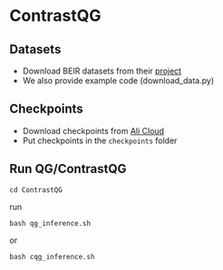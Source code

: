 # ContrastQG


## Datasets

* Download BEIR datasets from their [project](https://github.com/UKPLab/beir/tree/main/beir/retrieval)
* We also provide example code (download_data.py)


## Checkpoints

* Download checkpoints from [Ali Cloud](https://thunlp.oss-cn-qingdao.aliyuncs.com/ContrastQG/checkpoints.zip)
* Put checkpoints in the ``checkpoints`` folder


## Run QG/ContrastQG

```
cd ContrastQG
```

run 
```
bash qg_inference.sh
```
or

```
bash cqg_inference.sh
```